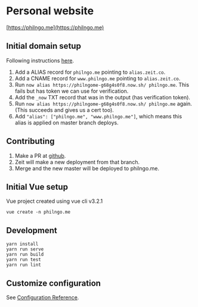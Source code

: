Personal website
===

[https://philngo.me](https://philngo.me)


Initial domain setup
---

Following instructions [here](
https://zeit.co/docs/v2/domains-and-aliases/adding-a-domain/#4.-using-a-custom-domain-with-a-cname
).

1. Add a ALIAS record for `philngo.me` pointing to `alias.zeit.co`.
1. Add a CNAME record for `www.philngo.me` pointing to `alias.zeit.co`.
2. Run `now alias https://philngome-g68g4s0f8.now.sh/ philngo.me`. This fails but has token we can use for verification.
3. Add the `_now` TXT record that was in the output (has verification token).
4. Run `now alias https://philngome-g68g4s0f8.now.sh/ philngo.me` again. (This succeeds and gives us a cert too).
5. Add `"alias": ["philngo.me", "www.philngo.me"]`, which means this alias is applied on master branch deploys.

Contributing
---

1. Make a PR at [github](
https://github.com/philngo/philngo.me/pull/new/<your-branch>
).
2. Zeit will make a new deployment from that branch.
3. Merge and the new master will be deployed to philngo.me.


Initial Vue setup
---

Vue project created using vue cli v3.2.1
```
vue create -n philngo.me
```

Development
---

```
yarn install
yarn run serve
yarn run build
yarn run test
yarn run lint
```

Customize configuration
---
See [Configuration Reference](https://cli.vuejs.org/config/).
